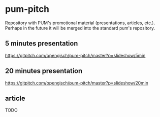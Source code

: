 # pum-pitch
Repository with PUM's promotional material (presentations, articles, etc.). Perhaps in the future it will be merged into the standard pum's repository.

## 5 minutes presentation
https://gitpitch.com/opengisch/pum-pitch/master?p=slideshow/5min

## 20 minutes presentation
https://gitpitch.com/opengisch/pum-pitch/master?p=slideshow/20min

## article
TODO